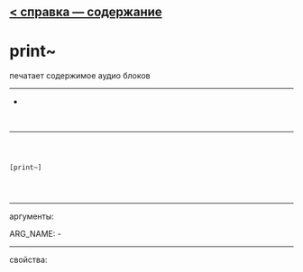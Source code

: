 [< справка — содержание](index.html)
---

# print~


печатает содержимое аудио блоков

---

-
<br>


---


```



[print~]


            
```

---
аргументы:

ARG_NAME: -<br>

---
свойства:


